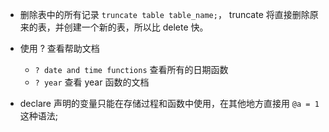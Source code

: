 - 删除表中的所有记录 `truncate table table_name;`， truncate 将直接删除原来的表，并创建一个新的表，所以比 delete 快。

- 使用 ? 查看帮助文档
  + `? date and time functions` 查看所有的日期函数
  + `? year` 查看 year 函数的文档

- declare 声明的变量只能在存储过程和函数中使用，在其他地方直接用 `@a = 1` 这种语法;